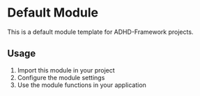 # Default Module

This is a default module template for ADHD-Framework projects.

## Usage

1. Import this module in your project
2. Configure the module settings
3. Use the module functions in your application
